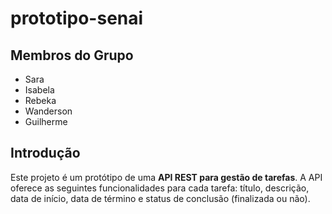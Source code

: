 # prototipo-senai

## Membros do Grupo
* Sara
* Isabela
* Rebeka
* Wanderson
* Guilherme

## Introdução
Este projeto é um protótipo de uma **API REST para gestão de tarefas**. A API oferece as seguintes funcionalidades para cada tarefa: título, descrição, data de início, data de término e status de conclusão (finalizada ou não).
